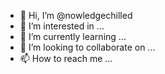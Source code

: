 - 👋 Hi, I’m @nowledgechilled
- 👀 I’m interested in ...
- 🌱 I’m currently learning ...
- 💞️ I’m looking to collaborate on ...
- 📫 How to reach me ...

<!---
nowledgechilled/nowledgechilled is a ✨ special ✨ repository because its `README.md` (this file) appears on your GitHub profile.
You can click the Preview link to take a look at your changes.
--->
